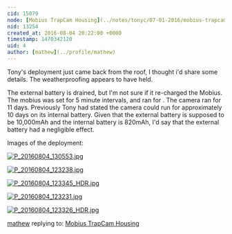 ```yaml
---
cid: 15079
node: [Mobius TrapCam Housing](../notes/tonyc/07-01-2016/mobius-trapcam-housing)
nid: 13254
created_at: 2016-08-04 20:22:00 +0000
timestamp: 1470342120
uid: 4
author: [mathew](../profile/mathew)
---
```


Tony's deployment just came back from the roof, I thought i'd share some details.  The weatherproofing appears to have held.

The external battery is drained, but I'm not sure if it re-charged the Mobius. The mobius was set for 5 minute intervals, and ran for .  The camera ran for 11 days.  Previously Tony had stated the camera could run for approximately 10 days on its internal battery.  Given that the external battery is supposed to be 10,000mAh and the internal battery is 820mAh, I'd say that the external battery
had a negligible effect.

Images of the deployment:


[![P_20160804_130553.jpg](//i.publiclab.org/system/images/photos/000/017/353/large/P_20160804_130553.jpg)](//i.publiclab.org/system/images/photos/000/017/353/original/P_20160804_130553.jpg)


[![P_20160804_123238.jpg](//i.publiclab.org/system/images/photos/000/017/354/large/P_20160804_123238.jpg)](//i.publiclab.org/system/images/photos/000/017/354/original/P_20160804_123238.jpg)


[![P_20160804_123345_HDR.jpg](//i.publiclab.org/system/images/photos/000/017/355/large/P_20160804_123345_HDR.jpg)](//i.publiclab.org/system/images/photos/000/017/355/original/P_20160804_123345_HDR.jpg)


[![P_20160804_123231.jpg](//i.publiclab.org/system/images/photos/000/017/356/large/P_20160804_123231.jpg)](//i.publiclab.org/system/images/photos/000/017/356/original/P_20160804_123231.jpg)


[![P_20160804_123326_HDR.jpg](//i.publiclab.org/system/images/photos/000/017/357/large/P_20160804_123326_HDR.jpg)](//i.publiclab.org/system/images/photos/000/017/357/original/P_20160804_123326_HDR.jpg)



[mathew](../profile/mathew) replying to: [Mobius TrapCam Housing](../notes/tonyc/07-01-2016/mobius-trapcam-housing)

